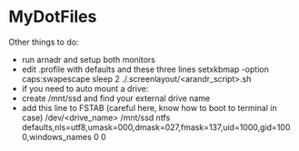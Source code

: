 # MyDotFiles

Other things to do:
  * run arnadr and setup both monitors
  * edit .profile with defaults and these three lines
  setxkbmap -option caps:swapescape
  sleep 2
  ./.screenlayout/<arandr_script>.sh
  * if you need to auto mount a drive:
  * create /mnt/ssd and find your external drive name
  * add this line to FSTAB (careful here, know how to boot to terminal in case)
  /dev/<drive_name> /mnt/ssd ntfs defaults,nls=utf8,umask=000,dmask=027,fmask=137,uid=1000,gid=1000,windows_names 0 0
